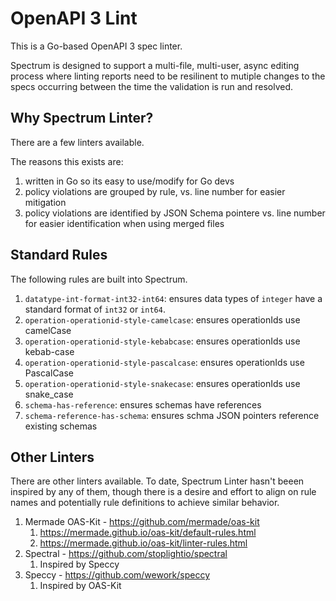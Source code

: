 # OpenAPI 3 Lint

This is a Go-based OpenAPI 3 spec linter.

Spectrum is designed to support a multi-file, multi-user, async editing process where linting reports need to be resilinent to mutiple changes to the specs occurring between the time the validation is run and resolved.

## Why Spectrum Linter?

There are a few linters available.

The reasons this exists are:

1. written in Go so its easy to use/modify for Go devs
2. policy violations are grouped by rule, vs. line number for easier mitigation
3. policy violations are identified by JSON Schema pointere vs. line number for easier identification when using merged files

## Standard Rules

The following rules are built into Spectrum.

1. `datatype-int-format-int32-int64`: ensures data types of `integer` have a standard format of `int32` or `int64`.
1. `operation-operationid-style-camelcase`: ensures operationIds use camelCase
1. `operation-operationid-style-kebabcase`: ensures operationIds use kebab-case
1. `operation-operationid-style-pascalcase`: ensures operationIds use PascalCase
1. `operation-operationid-style-snakecase`: ensures operationIds use snake_case
1. `schema-has-reference`: ensures schemas have references
1. `schema-reference-has-schema`: ensures schma JSON pointers reference existing schemas

## Other Linters

There are other linters available. To date, Spectrum Linter hasn't beeen inspired by any of them, though there is a desire and effort to align on rule names and potentially rule definitions to achieve similar behavior.

1. Mermade OAS-Kit - https://github.com/mermade/oas-kit
    1. https://mermade.github.io/oas-kit/default-rules.html
    1. https://mermade.github.io/oas-kit/linter-rules.html
1. Spectral - https://github.com/stoplightio/spectral
    1. Inspired by Speccy
1. Speccy - https://github.com/wework/speccy
    1. Inspired by OAS-Kit